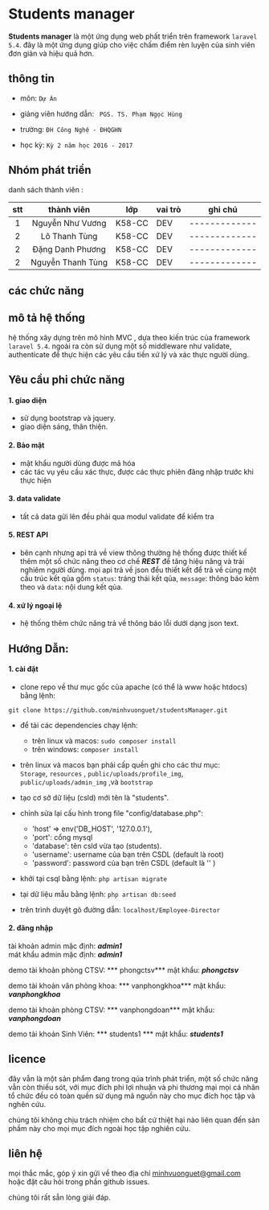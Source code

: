 # Students manager



**Students manager** là một ứng dụng web phất triển trên  framework  ```laravel 5.4```. đây là một ứng dụng giúp cho việc chấm điểm rèn luyện của sinh viên đơn giản và hiệu quả hơn.

## thông tin

- môn:  ```Dự Án```   
  
- giảng viên hướng dẫn: ``` PGS. TS. Phạm Ngọc Hùng```   
- trường: ```ĐH Công Nghệ - ĐHQGHN```
- học kỳ: ```Kỳ 2 năm học 2016 - 2017```

## Nhóm phát triển

danh sách thành viên :

| stt   |    thành viên     | lớp     | vai trò   | ghi chú       |
|:-----:|:----------------: |-------- |---------  |-------------  |
| 1     | Nguyễn Như Vương  | K58-CC  | DEV       |-------------  |
| 2     | Lô Thanh Tùng     | K58-CC  | DEV       |-------------  |
| 2     | Đặng Danh Phương  | K58-CC  | DEV       |-------------  |
| 2     | Nguyễn Thanh Tùng | K58-CC  | DEV       |-------------  |

## các chức năng

   
## mô tả hệ thống

hệ thống xây dựng trên mô hình MVC , dựa theo kiến trúc của framework ```laravel 5.4```. ngoài ra còn sử dụng một số middleware như validate, authenticate để thực hiện các yêu cầu tiền  xứ lý và xác thực người dùng.

## Yêu cầu phi chức năng

#### 1. giao diện

- sử dụng bootstrap và jquery.
-  giao diện sáng, thân thiện.

#### 2. Bảo mật

- mật khẩu người dùng được mã hóa
- các tác vụ yêu cầu xác thực, được các  thực  phiên đăng nhập trước khi  thực hiện 

#### 3. data validate

- tất cả data gửi lên đều phải qua  modul validate  để kiểm tra 

#### 5. REST API

- bên cạnh nhưng api trả về view thông thường hệ thống được thiết kế thêm một số chức năng theo cơ chế ***REST*** để tăng hiệu năng và trải nghiêm người dùng. mọi api trả về json đểu thiết kết để trả về cùng một cấu trúc kết qủa gồm ```status```: tráng thái kết qủa, ```message```: thông báo kèm theo và ```data```: nội dung kết qủa.

#### 4. xứ lý ngoại lệ 

- hệ thống thêm chức năng trả về thông báo lỗi dưới dạng json text.

##  Hướng Dẫn:
#### 1. cài đặt
 - clone repo về thư mục gốc của apache (có thể là www hoặc htdocs) bằng lệnh:  
 ```
git clone https://github.com/minhvuonguet/studentsManager.git
```

- để tải các dependencies chạy lệnh: 
    - trên linux và macos:
    ```sudo composer install```
    - trên windows:
    ```composer install```

- trên linux và macos bạn phải cấp quền ghi cho các thư mục:    
```Storage```, ```resources``` , ```public/uploads/profile_img```, ```public/uploads/admin_img``` ,và ```bootstrap```

- tạo cơ sở dữ liệu (csld) mới tên là "students".

- chỉnh sửa lại cấu hình trong file "config/database.php":
  + 'host' => env('DB_HOST', '127.0.0.1'),   
  + 'port': cổng mysql   
  + 'database': tên csld vừa tạo (students). 
  + 'username': username của bạn trên CSDL (default là root) 
  + 'password': password của bạn trên CSDL (default là '' )  

- khởi tại csql bằng lệnh: ```php artisan migrate```
- tại dữ liệu mẫu bằng lệnh: ```php artisan db:seed```

- trên trình duyệt gõ đường dẫn: ```localhost/Employee-Director```
  
#### 2. đăng nhập 
tài khoản admin mặc định: ***admin1***  
mát khẩu admin mặc định: ***admin1*** 

demo tài khoản phòng CTSV: *** phongctsv***
mật khẩu: ***phongctsv***

demo tài khoản văn phòng khoa: *** vanphongkhoa***
mật khẩu: ***vanphongkhoa***

demo tài khoản phòng CTSV: *** vanphongdoan***
mật khẩu: ***vanphongdoan***

demo tài khoản Sinh Viên: *** students1 ***
mật khẩu: ***students1***

## licence

đây vẫn là một sản phẩm đang trong qúa trình phát triển, một số chức năng vẫn còn thiếu sót, với mục đích phi lợi nhuận và phi thương mại mọi cá nhân tổ chức đều có toàn quền sử dụng mã nguồn này cho mục đích học tập và nghên cứu.

chúng tôi không chịu trách nhiệm cho bất cứ thiệt hại nào liên quan đến sản phầm này cho mọi mục đích ngoài học tập nghiên cứu.

## liên hệ

mọi thắc mắc, góp ý xin gửi về theo địa chỉ minhvuonguet@gmail.com  
hoặc đặt câu hỏi trong phần github issues.

chúng tôi rất sẵn lòng giải đáp.

